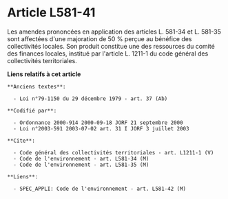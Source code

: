 # Article L581-41

Les amendes prononcées en application des articles L. 581-34 et L. 581-35 sont affectées d'une majoration de 50 % perçue au
bénéfice des collectivités locales. Son produit constitue une des ressources du comité des finances locales, institué par
l'article L. 1211-1 du code général des collectivités territoriales.

**Liens relatifs à cet article**

	**Anciens textes**:

	  - Loi n°79-1150 du 29 décembre 1979 - art. 37 (Ab)

	**Codifié par**:

	  - Ordonnance 2000-914 2000-09-18 JORF 21 septembre 2000
	  - Loi n°2003-591 2003-07-02 art. 31 I JORF 3 juillet 2003

	**Cite**:

	  - Code général des collectivités territoriales - art. L1211-1 (V)
	  - Code de l'environnement - art. L581-34 (M)
	  - Code de l'environnement - art. L581-35 (M)

	**Liens**:

	  - SPEC_APPLI: Code de l'environnement - art. L581-42 (M)
